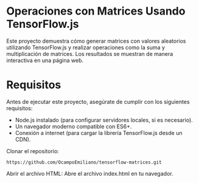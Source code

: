 # Operaciones con Matrices Usando TensorFlow.js
Este proyecto demuestra cómo generar matrices con valores aleatorios utilizando TensorFlow.js y realizar operaciones como la suma y multiplicación de matrices. Los resultados se muestran de manera interactiva en una página web.

# Requisitos
Antes de ejecutar este proyecto, asegúrate de cumplir con los siguientes requisitos:
- Node.js instalado (para configurar servidores locales, si es necesario).
- Un navegador moderno compatible con ES6+.
- Conexión a internet (para cargar la librería TensorFlow.js desde un CDN).

Clonar el repositorio:
```
https://github.com/OcampoEmiliano/tensorflow-matrices.git
```
Abrir el archivo HTML: Abre el archivo index.html en tu navegador.
